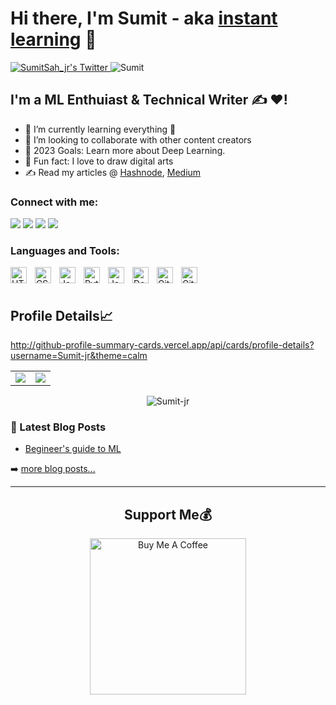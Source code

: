 # Hi there, I'm Sumit - aka [instant learning](https://www.youtube.com/channel/UCPIXa3qnZ4GRpZGxNa5SR5Q) 👋 
<p align="left">
 <a href="http://twitter.com/SumitSah_jr">
    <img src="https://img.shields.io/twitter/follow/SumitSah_jr?label=Twitter&logo=twitter&style=for-the-badge&color=blue" alt="SumitSah_jr's Twitter"/>
  </a>
  <img src="https://komarev.com/ghpvc/?username=Sumit-jr" alt="Sumit" />
 </p>
 
## I'm a ML Enthuiast & Technical Writer ✍  ❤!
- 🌱 I’m currently learning everything 🤣
- 👯 I’m looking to collaborate with other content creators
- 🥅 2023 Goals: Learn more about Deep Learning.
- 🎨 Fun fact: I love to draw digital arts
- ✍ Read my articles @ [Hashnode](https://sumitsahjr.hashnode.dev/), [Medium](https://medium.com/@er.sumitsah)

### Connect with me:

<p align="left">  
<a href="https://twitter.com/SumitSah_jr" target="blank"><img src="https://img.icons8.com/color/35/000000/twitter--v2.png"/></a>
<a href="https://linkedin.com/in/Sumit-prasad-sah/"target="blank"><img src="https://img.icons8.com/color/35/000000/linkedin.png"/></a>
<a href="https://www.youtube.com/channel/UCPIXa3qnZ4GRpZGxNa5SR5Q" target="blank"><img src="https://img.icons8.com/color/35/000000/youtube-play.png"/></a>
<a href="mailto:sahsumit@gmail.com" target="blank"><img src="https://img.icons8.com/color/35/000000/gmail.png"/></a>
</p>

### Languages and Tools:

<img align="left" alt="HTML5" width="26px" src="https://cdn.jsdelivr.net/gh/devicons/devicon/icons/html5/html5-original.svg" style="padding-right:10px;" />
<img align="left" alt="CSS3" width="26px" src="https://cdn.jsdelivr.net/gh/devicons/devicon/icons/css3/css3-original.svg" style="padding-right:10px;" />
<img align="left" alt="JavaScript" width="26px" src="https://cdn.jsdelivr.net/gh/devicons/devicon/icons/javascript/javascript-original.svg" style="padding-right:10px;" />
<img align="left" alt="Python" width="26px" src="https://cdn.jsdelivr.net/gh/devicons/devicon/icons/python/python-original.svg"  style="padding-right:10px;" />
<img align="left" alt="Java" width="26px" src="https://cdn.jsdelivr.net/gh/devicons/devicon/icons/java/java-original.svg" style="padding-right:10px;" />
<img align="left" alt="Docker" width="26px" src="https://cdn.jsdelivr.net/gh/devicons/devicon/icons/docker/docker-original-wordmark.svg"  style="padding-right:10px;" />
<img align="left" alt="GitHub" width="26px" src="https://user-images.githubusercontent.com/3369400/139448065-39a229ba-4b06-434b-bc67-616e2ed80c8f.png" style="padding-right:10px;" />
<img align="left" alt="Git" width="26px" src="https://cdn.jsdelivr.net/gh/devicons/devicon/icons/git/git-original.svg" style="padding-right:10px;" />
<br />
<br />

<!-- ### <h2 align="center">Contribution Graph📚</h2> -->
## Profile Details📈
http://github-profile-summary-cards.vercel.app/api/cards/profile-details?username=Sumit-jr&theme=calm
 
<table>
  <tr>
 <td><img class="img" src="https://github-readme-stats.vercel.app/api/top-langs/?username=Sumit-jr&theme=radical&layout=compact" /></td>
 <td><img class="img" src="https://github-readme-stats.vercel.app/api?username=Sumit-jr&show_icons=true&theme=radical" /></td>
</tr>
 </table>
<p align="center">
 <img class="img" src="https://github-readme-streak-stats.herokuapp.com/?user=Sumit-jr&theme=highcontrast&hide_border=true" alt="Sumit-jr" />
</p>

### 📕 Latest Blog Posts

<!-- BLOG-POST-LIST:START -->
- [Begineer's guide to ML](https://medium.com/@er.sumitsah/a-beginners-guide-to-machine-learning-60b733a8983)
<!-- BLOG-POST-LIST:END -->

➡️ [more blog posts...](https://medium.com/@er.sumitsah)

<!-- BLOG-POST-LIST:END -->

---

### <h2 align="center">Support Me💰</h2>

 <p align="center"> 
<a href="https://www.buymeacoffee.com/sumits" target="_blank"><img src="https://cdn.buymeacoffee.com/buttons/v2/default-yellow.png" alt="Buy Me A Coffee" width="250" ></a>
</p>
